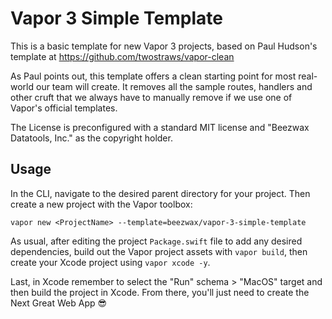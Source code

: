 # Vapor 3 Simple Template

This is a basic template for new Vapor 3 projects, based on Paul Hudson's template at https://github.com/twostraws/vapor-clean

As Paul points out, this template offers a clean starting point for most real-world our team will create. It removes all the sample routes, handlers and other cruft that we always have to manually remove if we use one of Vapor's official templates.

The License is preconfigured with a standard MIT license and "Beezwax Datatools, Inc." as the copyright holder. 

## Usage

In the CLI, navigate to the desired parent directory for your project. Then create a new project with the Vapor toolbox:

``vapor new <ProjectName> --template=beezwax/vapor-3-simple-template``

As usual, after editing the project ``Package.swift`` file to add any desired dependencies,  build out the Vapor project assets with ``vapor build``, then create your Xcode project using ``vapor xcode -y``. 

Last, in Xcode remember to select the "Run" schema > "MacOS" target and then build the project in Xcode. From there, you'll just need to create the Next Great Web App 😎